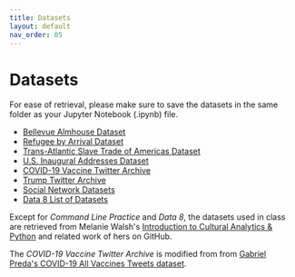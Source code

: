 ```yaml
---
title: Datasets
layout: default
nav_order: 05
---
```


# Datasets
For ease of retrieval, please make sure to save the datasets in the same folder as your Jupyter Notebook (.ipynb) file.

- [Bellevue Almhouse Dataset](/assets/datasets/bellevue_almshouse_modified.csv)
- [Refugee by Arrival Dataset](/assets/datasets/refugee-arrivals-by-destination.csv)
- [Trans-Atlantic Slave Trade of Americas Dataset](/assets/datasets/Trans-Atlantic-Slave-Trade_Americas.csv)
- [U.S. Inaugural Addresses Dataset](/assets/datasets/US_Inaugural_Addresses.zip)
- [COVID-19 Vaccine Twitter Archive](/assets/datasets/vaccination_sample.csv)
- [Trump Twitter Archive](/assets/datasets/Trump-Tweets_2009-2021.csv)
- [Social Network Datasets](https://github.com/melaniewalsh/sample-social-network-datasets)
- [Data 8 List of Datasets](https://github.com/data-8/textbook/tree/main/assets/data)

Except for _Command Line Practice_ and _Data 8_, the datasets used in class are retrieved from Melanie Walsh's [Introduction to Cultural Analytics & Python](https://melaniewalsh.github.io/Intro-Cultural-Analytics/00-Datasets/00-Datasets.html) and related work of hers on GitHub. 

The _COVID-19 Vaccine Twitter Archive_ is modified from from [Gabriel Preda's COVID-19 All Vaccines Tweets dataset](https://www.kaggle.com/datasets/gpreda/all-covid19-vaccines-tweets).

